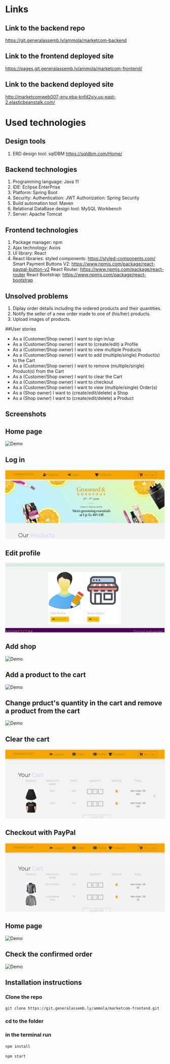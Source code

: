 # Links 
## Link to the backend repo
https://git.generalassemb.ly/ammola/marketcom-backend

## Link to the frontend deployed site
https://pages.git.generalassemb.ly/ammola/marketcom-frontend/

## Link to the backend deployed site
http://marketcomweb007-env.eba-knfd2xiy.us-east-2.elasticbeanstalk.com/

# Used technologies
## Design tools
1) ERD design tool: sqlDBM
https://sqldbm.com/Home/

## Backend technologies
1) Programming language: Java 11
2) IDE: Eclipse EnterPrise
3) Platform: Spring Boot 
4) Security: 
Authentication: JWT 
Authorization: Spring Security
5) Build automation tool: Maven
6) Relational DataBase design tool: MySQL Workbench
7) Server: Apache Tomcat

## Frontend technologies
1) Package manager: npm
2) Ajax technology: Axios
3) UI library: React
4) React libraries: 
styled components: https://styled-components.com/
Smart Payment Buttons V2: https://www.npmjs.com/package/react-paypal-button-v2
React Router: https://www.npmjs.com/package/react-router
React Bootstrap: https://www.npmjs.com/package/react-bootstrap

## Unsolved problems
1) Diplay order details including the ordered products and their quantities.
2) Notify the seller of a new order made to one of (his/her) products.
3) Upload images of products. 

##User stories
- As a (Customer/Shop owner) I want to sign in/up
- As a (Customer/Shop owner) I want to (create/edit) a Profile
- As a (Customer/Shop owner) I want to view multiple Products
- As a (Customer/Shop owner) I want to add (multiple/single) Product(s) to the Cart
- As a (Customer/Shop owner) I want to remove (multiple/single) Product(s) from the Cart
- As a (Customer/Shop owner) I want to clear the Cart
- As a (Customer/Shop owner) I want to checkout
- As a (Customer/Shop owner) I want to view (multiple/single) Order(s)
- As a (Shop owner) I want to (create/edit/delete) a Shop
- As a (Shop owner) I want to (create/edit/delete) a Product

## Screenshots

## Home page
![Demo](screenshots/1.gif)


## Log in
![Demo](screenshots/2.gif)


## Edit profile
![Demo](screenshots/3.gif)


## Add shop
![Demo](screenshots/4.gif)


## Add a product to the cart
![Demo](screenshots/5.gif)


## Change prduct's quantity in the cart and remove a product from the cart
![Demo](screenshots/6.gif)


## Clear the cart
![Demo](screenshots/7.gif)


## Checkout with PayPal
![Demo](screenshots/8.gif)


## Home page
![Demo](screenshots/9.gif)


## Check the confirmed order
![Demo](screenshots/10.gif)



## Installation instructions
### Clone the repo
`git clone https://git.generalassemb.ly/ammola/marketcom-frontend.git`

### cd to the folder

### in the terminal run 
`npm install`

`npm start`

